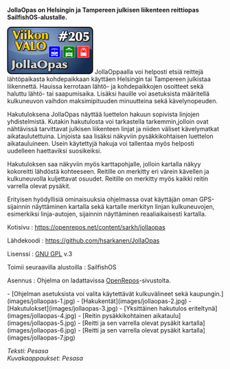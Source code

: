 <!--
Title: JollaOpas
Week: 4x49
Number: 205
Date: 2014/11/30
Pageimage: valo205-jollaopas.png
Tags: SailfishOS,Kartta,Matkustaminen
-->

**JollaOpas on Helsingin ja Tampereen julkisen liikenteen reittiopas
SailfishOS-alustalle.**

![](images/valo205-jollaopas.png "fig:valo205-jollaopas.png") JollaOppaalla voi
helposti etsiä reittejä lähtöpaikasta kohdepaikkaan käyttäen Helsingin
tai Tampereen julkistaa liikennettä. Hauissa kerrotaan lähtö- ja
kohdepaikkojen osoitteet sekä haluttu lähtö- tai saapumisaika. Lisäksi
hauille voi asetuksista määritellä kulkuneuvon vaihdon maksimipituuden
minuutteina sekä kävelynopeuden.

Hakutuloksena JollaOpas näyttää luettelon hakuun sopivista linjojen
yhdistelmistä. Kutakin hakutulosta voi tarkastella tarkemmin,jolloin
ovat nähtävissä tarvittavat julkisen liikenteen linjat ja niiden väliset
kävelymatkat aikataulutettuina. Linjoista saa lisäksi näkyviin
pysäkkikohtaisen luettelon aikatauluineen. Usein käytettyjä hakuja voi
tallentaa myös helposti uudelleen haettaviksi suosikeiksi.

Hakutuloksen saa näkyviin myös karttapohjalle, jolloin kartalla näkyy
kokoreitti lähdöstä kohteeseen. Reitille on merkitty eri värein kävellen
ja kulkuneuvolla kuljettavat osuudet. Reitille on merkitty myös kaikki
reitin varrella olevat pysäkit.

Erityisen hyödyllisiä ominaisuuksia ohjelmassa ovat käyttäjän oman
GPS-sijainnin näyttäminen kartalla sekä kartalle merkityn linjan
kulkuneuvojen, esimerkiksi linja-autojen, sijainnin näyttäminen
reaaliaikaisesti kartalla.

Kotisivu
:   <https://openrepos.net/content/sarkh/jollaopas>

Lähdekoodi
:   <https://github.com/hsarkanen/JollaOpas>

Lisenssi
:   [GNU GPL](GNU_GPL) v.3

Toimii seuraavilla alustoilla
:   SailfishOS

Asennus
:   Ohjelma on ladattavissa
    [OpenRepos](https://openrepos.net/content/sarkh/jollaopas)-sivustolta.

<div class="psgallery" markdown="1">
-   [Ohjelman asetuksista voi valita käytettävät kulkuvälineet sekä
    kaupungin.](images/jollaopas-1.jpg)
-   [Hakukentät](images/jollaopas-2.jpg)
-   [Hakutulokset](images/jollaopas-3.jpg)
-   [Yksittäinen hakutulos eriteltynä](images/jollaopas-4.jpg)
-   [Reitin pysäkkikohtainen aikataulu](images/jollaopas-5.jpg)
-   [Reitti ja sen varrella olevat pysäkit
    kartalla](images/jollaopas-6.jpg)
-   [Reitti ja sen varrella olevat pysäkit
    kartalla](images/jollaopas-7.jpg)
</div>

*Teksti: Pesasa* <br />
*Kuvakaappaukset: Pesasa*

